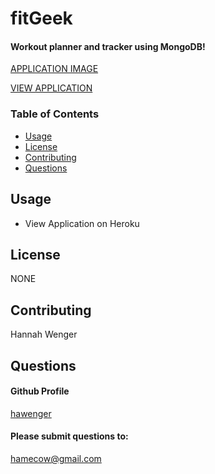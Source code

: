 # fitGeek
#### Workout planner and tracker using MongoDB!
[APPLICATION IMAGE](https://user-images.githubusercontent.com/63066634/99827998-3a723880-2b0f-11eb-93b0-cab7711f4946.PNG)


[VIEW APPLICATION](https://misty-sunrise-in-ye-old-green.herokuapp.com/)

### Table of Contents
* [Usage](##Usage)
* [License](##License)
* [Contributing](##Contributing)
* [Questions](##Questions)

## Usage
* View Application on Heroku

## License
NONE

## Contributing
Hannah Wenger
        
## Questions
#### Github Profile
[hawenger](https://github.com/hawenger)
#### Please submit questions to:
<hamecow@gmail.com>
